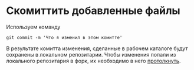 Скомиттить добавленные файлы
============================

Используем команду

```
git commit -m 'Что я изменил в этом комитте'
```

В результате комитта изменения, сделанные в рабочем каталоге
будут сохранены в локальном репозитарии. Чтобы изменения
попали из локального репозитария в форк, их необходимо
в него [протолкнуть](#push-commits).
